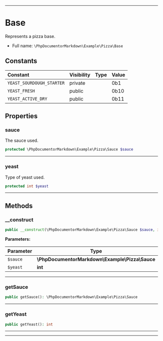 ***

# Base

Represents a pizza base.



* Full name: `\PhpDocumentorMarkdown\Example\Pizza\Base`


## Constants

| Constant | Visibility | Type | Value |
|:---------|:-----------|:-----|:------|
|`YEAST_SOURDOUGH_STARTER`|private| |0b1|
|`YEAST_FRESH`|public| |0b10|
|`YEAST_ACTIVE_DRY`|public| |0b11|

## Properties


### sauce

The sauce used.

```php
protected \PhpDocumentorMarkdown\Example\Pizza\Sauce $sauce
```






***

### yeast

Type of yeast used.

```php
protected int $yeast
```






***

## Methods


### __construct



```php
public __construct(\PhpDocumentorMarkdown\Example\Pizza\Sauce $sauce, int $yeast = self::YEAST_SOURDOUGH_STARTER): mixed
```








**Parameters:**

| Parameter | Type | Description |
|-----------|------|-------------|
| `$sauce` | **\PhpDocumentorMarkdown\Example\Pizza\Sauce** |  |
| `$yeast` | **int** |  |




***

### getSauce



```php
public getSauce(): \PhpDocumentorMarkdown\Example\Pizza\Sauce
```











***

### getYeast



```php
public getYeast(): int
```











***


***


